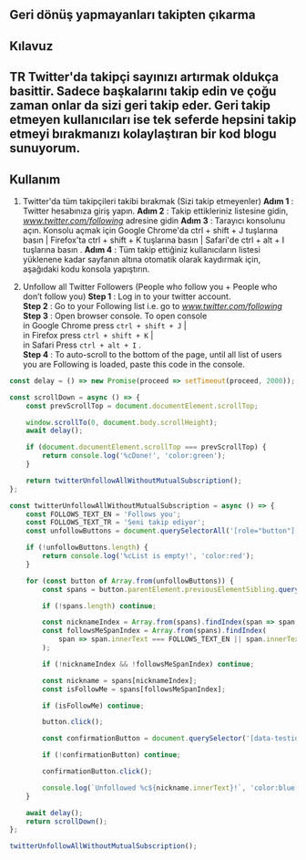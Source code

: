 ## Geri dönüş yapmayanları takipten çıkarma

## Kılavuz

## TR Twitter'da takipçi sayınızı artırmak oldukça basittir. Sadece başkalarını takip edin ve çoğu zaman onlar da sizi geri takip eder. Geri takip etmeyen kullanıcıları ise tek seferde hepsini takip etmeyi bırakmanızı kolaylaştıran bir kod blogu sunuyorum.

## Kullanım

1. Twitter'da tüm takipçileri takibi bırakmak (Sizi takip etmeyenler)
**Adım 1** : Twitter hesabınıza giriş yapın.
**Adım 2** : Takip ettikleriniz listesine gidin,  _www.twitter.com/following_ adresine gidin
**Adım 3** : Tarayıcı konsolunu açın. Konsolu açmak için
 Google Chrome'da ctrl + shift + J tuşlarına basın |
 Firefox'ta ctrl + shift + K tuşlarına basın |
 Safari'de ctrl + alt + I tuşlarına basın .
**Adım 4** : Tüm takip ettiğiniz kullanıcıların listesi yüklenene kadar sayfanın altına otomatik olarak kaydırmak için, aşağıdaki kodu konsola yapıştırın.

1. Unfollow all Twitter Followers (People who follow you + People who don’t follow you)
**Step 1** : Log in to your twitter account.  
**Step 2** : Go to your Following list i.e. go to _www.twitter.com/following_   
**Step 3** : Open browser console. To open console     
 in Google Chrome press `ctrl + shift + J` |  
 in Firefox press `ctrl + shift + K` |   
 in Safari Press `ctrl + alt + I` .  
**Step 4** : To auto-scroll to the bottom of the page, until all list of users you are Following is loaded, paste this code in the  console.


```javascript
const delay = () => new Promise(proceed => setTimeout(proceed, 2000));

const scrollDown = async () => {
    const prevScrollTop = document.documentElement.scrollTop;

    window.scrollTo(0, document.body.scrollHeight);
    await delay();

    if (document.documentElement.scrollTop === prevScrollTop) {
        return console.log('%cDone!', 'color:green');
    }

    return twitterUnfollowAllWithoutMutualSubscription();
};

const twitterUnfollowAllWithoutMutualSubscription = async () => {
    const FOLLOWS_TEXT_EN = 'Follows you';
    const FOLLOWS_TEXT_TR = 'Seni takip ediyor';
    const unfollowButtons = document.querySelectorAll('[role="button"][data-testid*="unfollow"]');

    if (!unfollowButtons.length) {
        return console.log('%cList is empty!', 'color:red');
    }

    for (const button of Array.from(unfollowButtons)) {
        const spans = button.parentElement.previousElementSibling.querySelectorAll('span');

        if (!spans.length) continue;

        const nicknameIndex = Array.from(spans).findIndex(span => span.innerText.match('@'));
        const followsMeSpanIndex = Array.from(spans).findIndex(
            span => span.innerText === FOLLOWS_TEXT_EN || span.innerText === FOLLOWS_TEXT_TR
        );

        if (!nicknameIndex && !followsMeSpanIndex) continue;

        const nickname = spans[nicknameIndex];
        const isFollowMe = spans[followsMeSpanIndex];

        if (isFollowMe) continue;

        button.click();

        const confirmationButton = document.querySelector('[data-testid="confirmationSheetConfirm"]');

        if (!confirmationButton) continue;

        confirmationButton.click();

        console.log(`Unfollowed %c${nickname.innerText}!`, 'color:blue');
    }

    await delay();
    return scrollDown();
};

twitterUnfollowAllWithoutMutualSubscription();
```


